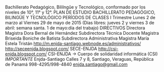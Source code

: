 Bachillerato Pedagógico, Bililngûe y Tecnológico,  conformado por los niveles de 10°, 11° y 12°. PLAN DE ESTUDIO BACHILLERATO PEDAGÓGICO, BILINGÜE Y TECNOLÓGICO
PERÍODOS DE CLASES
I Trimestre
Lunes 2 de marzo al  Viernes 29  de mayo  de 2015
(Días libres:  jueves 2 y viernes 3 de abril: semana santa. 1 de mayo:día del trabajo)
DIRECTIVOS
Directora 	Magistra Dora Bernal de Hernández
Subdirectora Técnica Docente 	Magistra Briseida Boniche de Batista
Subdirectora Administrativa 	Magistra María Estela Tristán
http://m.enjda-santiago.webnode.es/administrativos/
http://seceenjda.blogspot.com/  SECE-ENJDA
http://csi-enjda.blogspot.com/   CSI-ENJDA -> Cuerpo de solidaridad informática (CSI) *IMPORTANTE*
Enjda-Santiago Calles 7 y 8, Santiago, Veraguas, República de Panamá 998-4295/998-4840 enjda.santiago@gmail.com
